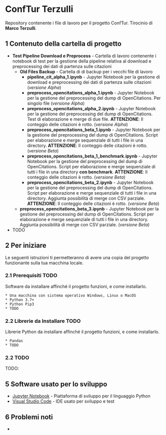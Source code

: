 # ConfTur Terzulli
Repository contenente i file di lavoro per il progetto ConfTur. Tirocinio di **Marco Terzulli**.

## 1 Contenuto della cartella di progetto
 * **Test Pipeline Download e Preprocess** - Cartella di lavoro contenente i notebook di test per la gestione della pipeline relativa al download e preprocessing dei dati di partenza sulle citazioni
	* **Old Files Backup** - Cartella di di backup per i vecchi file di lavoro
		*  **pipeline_cit_alpha_1.ipynb** - Jupyter Notebook per la gestione di download e preprocessing dei dati di partenza sulle citazioni (*versione Alpha*)
		*  **preprocess_opencitations_alpha_1.ipynb** - Jupyter Notebook per la gestione del preprocessing del dump di OpenCitations. Per singolo file (*versione Alpha*)
		*  **preprocess_opencitations_alpha_2.ipynb** - Jupyter Notebook per la gestione del preprocessing del dump di OpenCitations. Test di elaborazione e merge di due file. **ATTENZIONE**: Il conteggio delle citazioni è rotto. (*versione Alpha*)
		*  **preprocess_opencitations_beta_1.ipynb** - Jupyter Notebook per la gestione del preprocessing del dump di OpenCitations. Script per elaborazione e merge sequenziale di tutti i file in una directory. **ATTENZIONE**: Il conteggio delle citazioni è rotto. (*versione Beta*)
		*  **preprocess_opencitations_beta_1_benchmark.ipynb** - Jupyter Notebook per la gestione del preprocessing del dump di OpenCitations.  Script per elaborazione e merge sequenziale di tutti i file in una directory **con benchmark**. **ATTENZIONE**: Il conteggio delle citazioni è rotto. (*versione Beta*)
		*  **preprocess_opencitations_beta_2.ipynb** - Jupyter Notebook per la gestione del preprocessing del dump di OpenCitations.  Script per elaborazione e merge sequenziale di tutti i file in una directory. Aggiunta possibilità di merge con CSV parziale. **ATTENZIONE**: Il conteggio delle citazioni è rotto. (*versione Beta*)
	*  **preprocess_opencitations_beta_3.ipynb** - Jupyter Notebook per la gestione del preprocessing del dump di OpenCitations.  Script per elaborazione e merge sequenziale di tutti i file in una directory. Aggiunta possibilità di merge con CSV parziale. (*versione Beta*)
 * TODO
 
 
## 2 Per iniziare

Le seguenti istruzioni ti permetteranno di avere una copia del progetto funzionante sulla tua macchina locale.

### 2.1 Prerequisiti TODO

Software da installare affinché il progetto funzioni, e come installarlo.

```
* Una macchina con sistema operativo Windows, Linux o MacOS
* Python 3.7+
* Python Pip3
* TODO
```

### 2.2 Librerie da Installare TODO

Librerie Python da installare affinché il progetto funzioni, e come installarlo.

```
* Pandas
* TODO
```

### 2.2 TODO

TODO: <br />



## 5 Software usato per lo sviluppo
* [Jupyter Notebook](https://jupyter.org/) - Piattaforma di sviluppo per il linguaggio Python
* [Visual Studio Code](https://code.visualstudio.com/) - IDE usato per sviluppo e test

## 6 Problemi noti

* 
